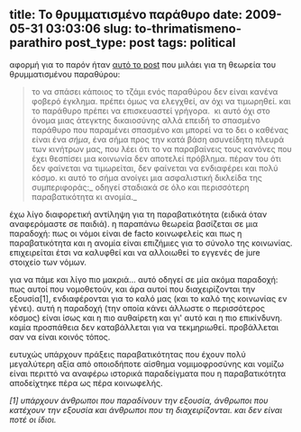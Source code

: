 title: Το θρυμματισμένο παράθυρο
date: 2009-05-31 03:03:06
slug: to-thrimatismeno-parathiro
post_type: post
tags: political
---

αφορμή για το παρόν ήταν [αυτό το post](http://metablogging.gr/archives/2403) που μιλάει για τη θεωρεία του θρυμματισμένου παραθύρου:

> το να σπάσει κάποιος το τζάμι ενός παραθύρου δεν είναι κανένα φοβερό έγκλημα. πρέπει όμως να ελεγχθεί, αν όχι να τιμωρηθεί. και το παράθυρο πρέπει να επισκευαστεί γρήγορα.  κι αυτό όχι στο όνομα μιας άτεγκτης δικαιοσύνης αλλά επειδή το σπασμένο παράθυρο που παραμένει σπασμένο και μπορεί να το δει ο καθένας είναι ένα _σήμα_, ένα σήμα προς την κατά βάση ασυνείδητη πλευρά των κινήτρων μας, που λέει ότι το να παραβαίνεις τους κανόνες που έχει θεσπίσει μια κοινωνία δεν αποτελεί πρόβλημα. πέραν του ότι δεν φαίνεται να τιμωρείται, δεν φαίνεται να ενδιαφέρει και πολύ κόσμο. κι αυτό το σήμα ανοίγει μια ασφαλιστική δικλείδα της συμπεριφοράς:_ οδηγεί σταδιακά σε όλο και περισσότερη παραβατικότητα κι ανομία._

έχω λίγο διαφορετική αντίληψη για τη παραβατικότητα (ειδικά όταν αναφερόμαστε σε παιδιά). η παραπάνω θεωρεία βασίζεται σε μια παραδοχή: πως οι νόμοι είναι de facto κοινωφελείς και πως η παραβατικότητα και η ανομία είναι επιζήμιες για το σύνολο της κοινωνίας. επιχειρείται έτσι να καλυφθεί και να αλλοιωθεί το εγγενές de jure στοιχείο των νόμων.

για να πάμε και λίγο πιο μακριά... αυτό οδηγεί σε μία ακόμα παραδοχή: πως αυτοί που νομοθετούν, και άρα αυτοί που διαχειρίζονται την εξουσία[1], ενδιαφέρονται για το καλό μας (και το καλό της κοινωνίας εν γένει). αυτή η παραδοχή (την οποία κάνει άλλωστε ο περισσότερος κόσμος) είναι ίσως και η πιο αυθαίρετη και γι' αυτό και η πιο επικίνδυνη. καμία προσπάθεια δεν καταβάλλεται για να τεκμηριωθεί. προβάλλεται σαν να είναι κοινός τόπος.

ευτυχώς υπάρχουν πράξεις παραβατικότητας που έχουν πολύ μεγαλύτερη αξία από οποιοδήποτε αίσθημα νομιμοφροσύνης και νομίζω είναι περιττό να αναφέρω ιστορικά παραδείγματα που η παραβατικότητα αποδείχτηκε πέρα ως πέρα κοινωφελής.

_[1] υπάρχουν άνθρωποι που παραδίνουν την εξουσία, άνθρωποι που κατέχουν την εξουσία και άνθρωποι που τη διαχειρίζονται. και δεν είναι ποτέ οι ίδιοι._

